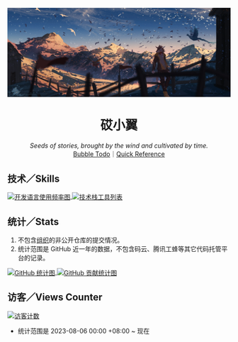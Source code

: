 [![head](./img/head.jpg)](https://www.pixiv.net/artworks/78192650)

<div align="center">
    <h1>砹小翼</h1>
    <i>Seeds of stories, brought by the wind and cultivated by time.</i><br>
    <a href="https://plugins.jetbrains.com/">Bubble Todo</a>｜<a href="https://quickref.me/">Quick Reference</a>
</div>

## 技术／Skills

<div>
<a href="https://github.com/anuraghazra/github-readme-stats/blob/master/docs/readme_cn.md">
    <picture>
        <source
            srcset="https://github-readme-stats.vercel.app/api/top-langs/?username=aixcyi&hide_border=true&layout=donut&hide_title=true&theme=github_dark"
            media="(prefers-color-scheme: dark)"
        />
        <source
            srcset="https://github-readme-stats.vercel.app/api/top-langs/?username=aixcyi&hide_border=true&layout=donut&hide_title=true"
            media="(prefers-color-scheme: light), (prefers-color-scheme: no-preference)"
        />
        <img align="center" alt="开发语言使用频率图" src="https://github-readme-stats.vercel.app/api/top-langs/?username=aixcyi&hide_border=true&layout=donut&hide_title=true" />
    </picture>
</a>
<a href="https://skillicons.dev">
    <picture>
        <source
            srcset="https://skillicons.dev/icons?i=py%2Cdjango%2Cgo%2Cregex%2Cjava%2Cpostgres%2Cidea%2Cvscode%2Clinux%2Cgithub%2Cgit%2cblender%2Cstackoverflow&perline=8"
            media="(prefers-color-scheme: dark)"
        />
        <source
            srcset="https://skillicons.dev/icons?i=py%2Cdjango%2Cgo%2Cregex%2Cjava%2Cpostgres%2Cidea%2Cvscode%2Clinux%2Cgithub%2Cgit%2cblender%2Cstackoverflow&perline=8&theme=light"
            media="(prefers-color-scheme: light), (prefers-color-scheme: no-preference)"
        />
        <img align="center" alt="技术栈工具列表" src="https://skillicons.dev/icons?i=py%2Cdjango%2Cgo%2Cregex%2Cjava%2Cpostgres%2Cidea%2Cvscode%2Clinux%2Cgithub%2Cgit%2cblender%2Cstackoverflow&perline=8&theme=light" />
    </picture>
</a>
</div>

## 统计／Stats

1. 不包含[组织](https://docs.github.com/zh/organizations/collaborating-with-groups-in-organizations/about-organizations)的非公开仓库的提交情况。
2. 统计范围是 GitHub 近一年的数据，不包含码云、腾讯工蜂等其它代码托管平台的记录。

<a href="https://github.com/anuraghazra/github-readme-stats">
    <picture>
        <source
            srcset="https://github-readme-stats.vercel.app/api?username=aixcyi&show_icons=true&hide_border=true&show=reviews%2Cdiscussions_started%2Cdiscussions_answered&rank_icon=percentile&theme=github_dark"
            media="(prefers-color-scheme: dark)"
        />
        <source
            srcset="https://github-readme-stats.vercel.app/api?username=aixcyi&show_icons=true&hide_border=true&show=reviews%2Cdiscussions_started%2Cdiscussions_answered&rank_icon=percentile"
            media="(prefers-color-scheme: light), (prefers-color-scheme: no-preference)"
        />
        <img align="top" alt="GitHub 统计图" src="https://github-readme-stats.vercel.app/api?username=aixcyi&show_icons=true&hide_border=true&show=reviews%2Cdiscussions_started%2Cdiscussions_answered&rank_icon=percentile" />
    </picture>
</a>
<a href="https://github.com/HwangTaehyun/github-repository-contribution-stats">
    <picture>
        <source
            srcset="https://github-contributor-stats.vercel.app/api?username=aixcyi&hide_border=true&theme=github_dark"
            media="(prefers-color-scheme: dark)"
        />
        <source
            srcset="https://github-contributor-stats.vercel.app/api?username=aixcyi&hide_border=true"
            media="(prefers-color-scheme: light), (prefers-color-scheme: no-preference)"
        />
        <img align="top" alt="GitHub 贡献统计图" src="https://github-contributor-stats.vercel.app/api?username=aixcyi&hide_border=true&theme=github_dark">
    </picture>
</a>

## 访客／Views Counter

[![访客计数](https://count.getloli.com/get/@aixcyi?theme=gelbooru)](https://github.com/journey-ad/Moe-Counter)

- 统计范围是 2023-08-06 00:00 +08:00 ~ 现在

